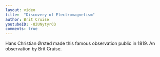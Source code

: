 ```yaml
---
layout: video
title:  "Discovery of Electromagnetism"
author: Brit Cruise
youtubeID: -82UNytyrCQ
comments: true
--- 
```


Hans Christian Ørsted made this famous observation public in 1819. An observation by Brit Cruise.